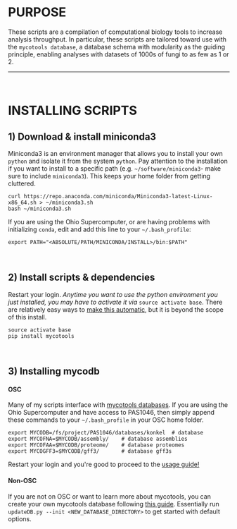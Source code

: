 # PURPOSE
These scripts are a compilation of computational biology tools to increase analysis throughput. In particular, these scripts are tailored toward use with the `mycotools database`, a database schema with modularity as the guiding principle, enabling analyses with datasets of 1000s of fungi to as few as 1 or 2.

---

<br />

# INSTALLING SCRIPTS
## 1) Download & install miniconda3
Miniconda3 is an environment manager that allows you to install your own `python` and isolate it from the system `python`. Pay attention to the installation if you want to install to a specific path (e.g. `~/software/miniconda3`- make sure to include `miniconda3`). This keeps your home folder from getting cluttered.

```	
curl https://repo.anaconda.com/miniconda/Miniconda3-latest-Linux-x86_64.sh > ~/miniconda3.sh
bash ~/miniconda3.sh
```

If you are using the Ohio Supercomputer, or are having problems with initializing `conda`, edit and add this line to your `~/.bash_profile`:
```
export PATH="<ABSOLUTE/PATH/MINICONDA/INSTALL>/bin:$PATH"
```

<br />

## 2) Install scripts & dependencies
Restart your login. *Anytime you want to use the python environment you just installed, you may have to activate it via* `source activate base`. There are relatively easy ways to [make this automatic](https://docs.anaconda.com/anaconda/user-guide/faq/), but it is beyond the scope of this install. 

```
source activate base
pip install mycotools
```

<br />

## 3) Installing mycodb 
#### OSC
Many of my scripts interface with [mycotools databases](https://gitlab.com/xonq/mycotools/-/blob/master/mycotools/db/README.md). If you are using the Ohio Supercomputer and have access to PAS1046, then simply append these commands to your `~/.bash_profile` in your OSC home folder.
```
export MYCODB=/fs/project/PAS1046/databases/konkel 	# database
export MYCOFNA=$MYCODB/assembly/ 	# database assemblies
export MYCOFAA=$MYCODB/proteome/ 	# database proteomes
export MYCOGFF3=$MYCODB/gff3/ 		# database gff3s
```

Restart your login and you're good to proceed to the [usage guide!](https://gitlab.com/xonq/mycotools/-/blob/master/mycotools/USAGE.md)

#### Non-OSC
If you are not on OSC or want to learn more about mycotools, you can create your own mycotools database following [this guide](https://gitlab.com/xonq/mycotools/-/blob/master/mycotools/database/README.md). Essentially run `updateDB.py --init <NEW_DATABASE_DIRECTORY>` to get started with default options.
